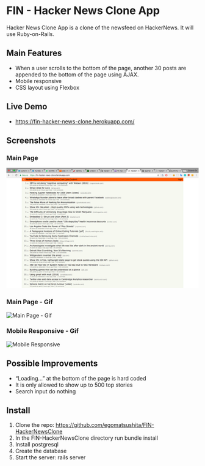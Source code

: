 # FIN - Hacker News Clone App

Hacker News Clone App is a clone of the newsfeed on HackerNews. It will use Ruby-on-Rails.

## Main Features

- When a user scrolls to the bottom of the page, another 30 posts are appended to the bottom of the page using AJAX.
- Mobile responsive
- CSS layout using Flexbox

## Live Demo
- https://fin-hacker-news-clone.herokuapp.com/

## Screenshots

### Main Page
![Main Page](https://github.com/egomatsushita/FIN-HackerNewsClone/blob/master/public/FIN-HackerNewsClone_Main.png?raw=true)

### Main Page - Gif
![Main Page - Gif](*)

### Mobile Responsive - Gif
![Mobile Responsive](*)

## Possible Improvements

- “Loading…” at the bottom of the page is hard coded
- It is only allowed to show up to 500 top stories
- Search input do nothing

## Install

1. Clone the repo: https://github.com/egomatsushita/FIN-HackerNewsClone
2. In the FIN-HackerNewsClone directory run bundle install
3. Install postgresql
4. Create the database
5. Start the server: rails server
